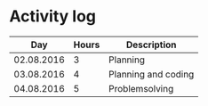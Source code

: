# Activity log

Day | Hours | Description
--------------- | ----- | ------
02.08.2016 | 3 | Planning
03.08.2016 | 4 | Planning and coding
04.08.2016 | 5 | Problemsolving
